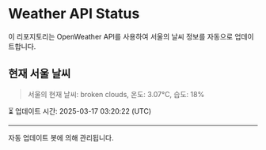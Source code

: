 
# Weather API Status

이 리포지토리는 OpenWeather API를 사용하여 서울의 날씨 정보를 자동으로 업데이트합니다.

## 현재 서울 날씨
> 서울의 현재 날씨: broken clouds, 온도: 3.07°C, 습도: 18%

⏳ 업데이트 시간: 2025-03-17 03:20:22 (UTC)

---
자동 업데이트 봇에 의해 관리됩니다.
